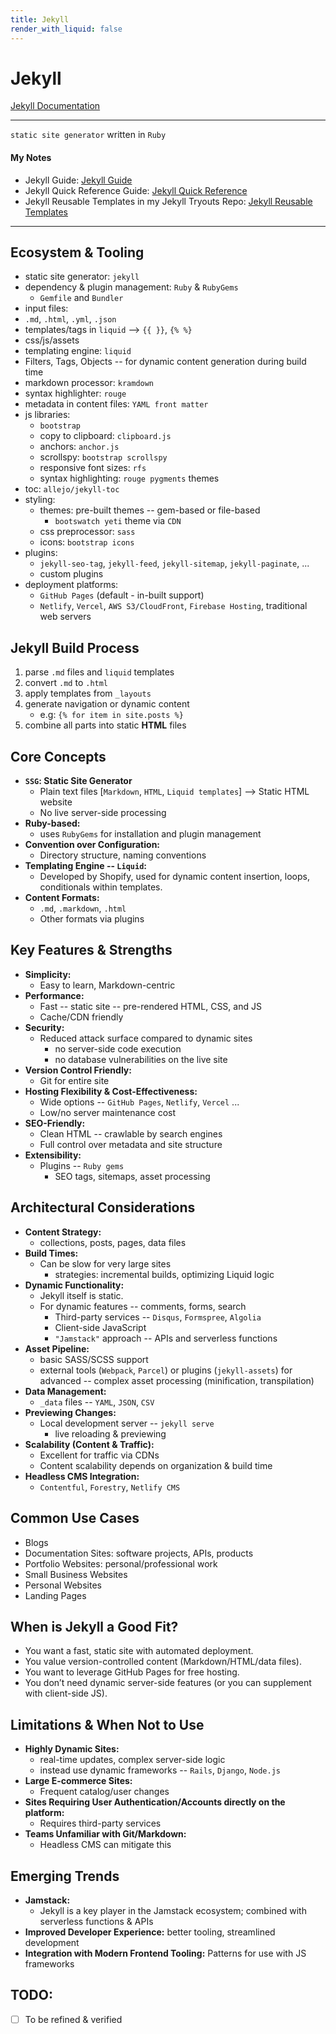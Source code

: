```yaml
---
title: Jekyll
render_with_liquid: false
---
```


# Jekyll
[Jekyll Documentation](https://jekyllrb.com/docs/)

---
`static site generator` written in `Ruby`

#### My Notes

- Jekyll Guide: [Jekyll Guide](https://github.com/shadhini/jekyll-tryouts/blob/main/jekyll-guide.md)
- Jekyll Quick Reference Guide: [Jekyll Quick Reference](https://github.com/shadhini/jekyll-tryouts/blob/main/jekyll-quick-reference-guide.md)
- Jekyll Reusable Templates in my Jekyll Tryouts Repo: [Jekyll Reusable Templates](https://github.com/shadhini/jekyll-tryouts/blob/main/jekyll-reusable-templates.md)

---

## Ecosystem & Tooling

- static site generator: `jekyll`
- dependency & plugin management: `Ruby` & `RubyGems`
  - `Gemfile` and `Bundler`
- input files:
 - `.md`, `.html`, `.yml`, `.json`
 - templates/tags in `liquid` --> `{{ }}`, `{% %}`
 - css/js/assets
- templating engine: `liquid`
 - Filters, Tags, Objects -- for dynamic content generation during build time
- markdown processor: `kramdown`
- syntax highlighter: `rouge`
- metadata in content files: `YAML front matter`
- js libraries:
  - `bootstrap`
  - copy to clipboard: `clipboard.js`
  - anchors: `anchor.js`
  - scrollspy: `bootstrap scrollspy`
  - responsive font sizes: `rfs`
  - syntax highlighting: `rouge pygments` themes
- toc: `allejo/jekyll-toc`
- styling: 
  - themes: pre-built themes --  gem-based or file-based
    - `bootswatch yeti` theme via `CDN`
  - css preprocessor: `sass`
  - icons: `bootstrap icons`
- plugins: 
  - `jekyll-seo-tag`, `jekyll-feed`, `jekyll-sitemap`, `jekyll-paginate`, ...
  - custom plugins
- deployment platforms:
  - `GitHub Pages` (default - in-built support)
  - `Netlify`, `Vercel`, `AWS S3/CloudFront`, `Firebase Hosting`, traditional web servers


## Jekyll Build Process
1. parse `.md` files and `liquid` templates
2. convert `.md` to `.html`
3. apply templates from `_layouts`
4. generate navigation or dynamic content
   - e.g: `{% for item in site.posts %}`
5. combine all parts into static **HTML** files


## Core Concepts

- **`SSG`: Static Site Generator**
  - Plain text files [`Markdown`, `HTML`, `Liquid templates`] --> Static HTML website
  - No live server-side processing
- **Ruby-based:**
  - uses `RubyGems` for installation and plugin management
- **Convention over Configuration:**
  - Directory structure, naming conventions
- **Templating Engine -- `Liquid`:**
  - Developed by Shopify, used for dynamic content insertion, loops, conditionals within templates.
- **Content Formats:**
  - `.md`, `.markdown`, `.html`
  - Other formats via plugins

## Key Features & Strengths

- **Simplicity:**
  - Easy to learn, Markdown-centric
- **Performance:**
  - Fast -- static site -- pre-rendered HTML, CSS, and JS
  - Cache/CDN friendly
- **Security:**
  - Reduced attack surface compared to dynamic sites 
    - no server-side code execution
    - no database vulnerabilities on the live site
- **Version Control Friendly:**
  - Git for entire site
- **Hosting Flexibility & Cost-Effectiveness:**
  - Wide options -- `GitHub Pages`, `Netlify`, `Vercel` ...
  - Low/no server maintenance cost
- **SEO-Friendly:**
  - Clean HTML -- crawlable by search engines
  - Full control over metadata and site structure
- **Extensibility:**
  - Plugins -- `Ruby gems` 
    - SEO tags, sitemaps, asset processing

## Architectural Considerations

- **Content Strategy:**
  - collections, posts, pages, data files
- **Build Times:**
  - Can be slow for very large sites
    - strategies: incremental builds, optimizing Liquid logic
- **Dynamic Functionality:**
  - Jekyll itself is static.
  - For dynamic features -- comments, forms, search
    - Third-party services -- `Disqus`, `Formspree`, `Algolia`
    - Client-side JavaScript
    - `"Jamstack"` approach -- APIs and serverless functions
- **Asset Pipeline:**
  - basic SASS/SCSS support
  - external tools (`Webpack`, `Parcel`) or plugins (`jekyll-assets`) for advanced -- complex asset processing (minification, transpilation)
- **Data Management:**
  - `_data` files -- `YAML`, `JSON`, `CSV`
- **Previewing Changes:**
  - Local development server -- `jekyll serve`
    - live reloading & previewing
- **Scalability (Content & Traffic):**
  - Excellent for traffic via CDNs
  - Content scalability depends on organization & build time
- **Headless CMS Integration:**
  - `Contentful`, `Forestry`, `Netlify CMS`

## Common Use Cases

- Blogs
- Documentation Sites: software projects, APIs, products 
- Portfolio Websites: personal/professional work
- Small Business Websites
- Personal Websites
- Landing Pages

## When is Jekyll a Good Fit?
- You want a fast, static site with automated deployment.
- You value version-controlled content (Markdown/HTML/data files).
- You want to leverage GitHub Pages for free hosting.
- You don’t need dynamic server-side features (or you can supplement with client-side JS).


## Limitations & When Not to Use

- **Highly Dynamic Sites:**
  - real-time updates, complex server-side logic 
  - instead use dynamic frameworks -- `Rails`, `Django`, `Node.js` 
- **Large E-commerce Sites:**
  - Frequent catalog/user changes
- **Sites Requiring User Authentication/Accounts directly on the platform:**
  - Requires third-party services
- **Teams Unfamiliar with Git/Markdown:**
  - Headless CMS can mitigate this

## Emerging Trends

- **Jamstack:**
  - Jekyll is a key player in the Jamstack ecosystem; combined with serverless functions & APIs 
- **Improved Developer Experience:** better tooling, streamlined development
- **Integration with Modern Frontend Tooling:** Patterns for use with JS frameworks

## TODO:
- [ ] To be refined & verified
